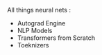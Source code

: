 All things neural nets : 
- Autograd Engine
- NLP Models
- Transformers from Scratch
- Toeknizers
  

